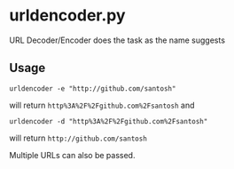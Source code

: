 # urldencoder.py

URL Decoder/Encoder does the task as the name suggests

## Usage

    urldencoder -e "http://github.com/santosh"

will return `http%3A%2F%2Fgithub.com%2Fsantosh` and

    urldencoder -d "http%3A%2F%2Fgithub.com%2Fsantosh"

will return `http://github.com/santosh`

Multiple URLs can also be passed.